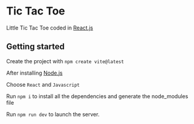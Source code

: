 # Tic Tac Toe

Little Tic Tac Toe coded in [React.js](https://react.dev/)


## Getting started

Create the project with `npm create vite@latest`

After installing [Node.js](https://nodejs.org/fr)

Choose `React` and `Javascript`

Run `npm i` to install all the dependencies and generate the node_modules file

Run `npm run dev` to launch the server.

